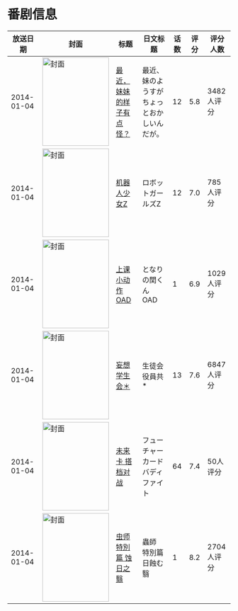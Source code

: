 # 番剧信息

|放送日期|封面|标题|日文标题|话数|评分|评分人数|
|---|---|---|---|---|---|---|
|2014-01-04|<img src="//lain.bgm.tv/pic/cover/c/3b/93/55703_xOChs.jpg" alt="封面" style="width:150px;height:200px;object-fit:cover;">|[最近，妹妹的样子有点怪？](https://bangumi.tv/subject/55703)|最近、妹のようすがちょっとおかしいんだが。|12|5.8|3482人评分|
|2014-01-04|<img src="//lain.bgm.tv/pic/cover/c/31/20/79350_Ao8Rd.jpg" alt="封面" style="width:150px;height:200px;object-fit:cover;">|[机器人少女Z](https://bangumi.tv/subject/79350)|ロボットガールズZ|12|7.0|785人评分|
|2014-01-04|<img src="//lain.bgm.tv/pic/cover/c/a0/6a/84719_uR0A3.jpg" alt="封面" style="width:150px;height:200px;object-fit:cover;">|[上课小动作 OAD](https://bangumi.tv/subject/84719)|となりの関くん OAD|1|6.9|1029人评分|
|2014-01-04|<img src="//lain.bgm.tv/pic/cover/c/93/55/85204_oK33O.jpg" alt="封面" style="width:150px;height:200px;object-fit:cover;">|[妄想学生会＊](https://bangumi.tv/subject/85204)|生徒会役員共*|13|7.6|6847人评分|
|2014-01-04|<img src="//lain.bgm.tv/pic/cover/c/22/bd/85558_tf8PC.jpg" alt="封面" style="width:150px;height:200px;object-fit:cover;">|[未来卡 搭档对战](https://bangumi.tv/subject/85558)|フューチャーカード バディファイト|64|7.4|50人评分|
|2014-01-04|<img src="//lain.bgm.tv/pic/cover/c/26/f1/88473_e7hEE.jpg" alt="封面" style="width:150px;height:200px;object-fit:cover;">|[虫师 特別篇 蚀日之翳](https://bangumi.tv/subject/88473)|蟲師 特別篇 日蝕む翳|1|8.2|2704人评分|
